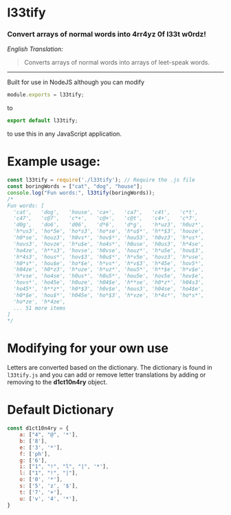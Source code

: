 # l33tify
<h3>Convert arrays of normal words into 4rr4yz 0f l33t w0rdz!</h3>

*English Translation:*
> Converts arrays of normal words into arrays of leet-speak words.

<hr>

Built for use in NodeJS although you can modify 
```js
module.exports = l33tify;
``` 
to 
```js
export default l33tify;
```
to use this in any JavaScript application.


# Example usage:
```js
const l33tify = require('./l33tify'); // Require the .js file
const boringWords = ["cat", "dog", "house"];
console.log("Fun words:", l33tify(boringWords));
/*
Fun words: [
  'cat',   'dog',   'house', 'ca+',   'ca7',   'c4t',   'c*t',  
  'c47',   'c@7',   'c*+',   'c@+',   'c@t',   'c4+',   'c*7',  
  'd0g',   'do6',   'd06',   'd*6',   'd*g',   'h*uz3', 'h0uz*',
  'h*us3', 'ho*5e', 'ho*s3', 'ho*se', 'h*u$*', 'h**$3', 'houze',
  'h0*se', 'houz3', 'h0vs*', 'hov$*', 'hou53', 'h0vz3', 'h*us*',
  'hovs3', 'hovze', 'h*u$e', 'ho4s*', 'h0use', 'h0us3', 'h*4se',
  'ho4ze', 'h**s3', 'hovse', 'h0vse', 'houz*', 'h*u5e', 'hou$3',
  'h*4s3', 'hous*', 'hov$3', 'h0u$*', 'h*v5e', 'hovz3', 'h*use',
  'h0*s*', 'hou$e', 'ho*$e', 'h*vs*', 'h*v$3', 'h*45e', 'hov5*',
  'h04ze', 'h0*z3', 'h*uze', 'h*uz*', 'hou5*', 'h**$e', 'h*v$e',
  'h*vse', 'ho4se', 'h0us*', 'h0u5*', 'hou5e', 'hov5e', 'hov$e',
  'hovs*', 'ho45e', 'h0uze', 'h04$e', 'h**se', 'h0*z*', 'h04s3',
  'ho45*', 'h**z*', 'h0*$3', 'h0v$e', 'hous3', 'h04se', 'ho4$e',
  'h0*$e', 'hou$*', 'h045e', 'ho*$3', 'h*vze', 'h*4s*', 'ho*s*',
  'ho*ze', 'h*4ze',
  ... 51 more items
]
*/
```

# Modifying for your own use
Letters are converted based on the dictionary. The dictionary is found in `l33tify.js` and you can add or remove letter translations by 
adding or removing to the **d1ct10n4ry** object.

# Default Dictionary
```js
const d1ct10n4ry = {
    a: ["4", "@", '*'],
    b: ['8'],
    e: ['3', '*'],
    f: ['ph'],
    g: ['6'],
    i: ["1", "!", "l", "|", '*'],
    l: ["1", "!", "|"],
    o: ['0', '*'],
    s: ['5', 'z', '$'],
    t: ['7', '+'],
    u: ['v', '4', '*'],
}
```